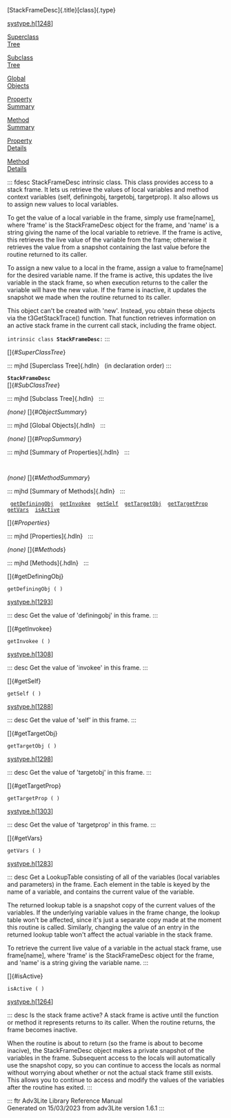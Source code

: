 [StackFrameDesc]{.title}[class]{.type}

[systype.h](../file/systype.h.html)\[[1248](../source/systype.h.html#1248)\]

[Superclass\
Tree](#_SuperClassTree_)

[Subclass\
Tree](#_SubClassTree_)

[Global\
Objects](#_ObjectSummary_)

[Property\
Summary](#_PropSummary_)

[Method\
Summary](#_MethodSummary_)

[Property\
Details](#_Properties_)

[Method\
Details](#_Methods_)

::: fdesc
StackFrameDesc intrinsic class. This class provides access to a stack
frame. It lets us retrieve the values of local variables and method
context variables (self, definingobj, targetobj, targetprop). It also
allows us to assign new values to local variables.

To get the value of a local variable in the frame, simply use
frame\[name\], where \'frame\' is the StackFrameDesc object for the
frame, and \'name\' is a string giving the name of the local variable to
retrieve. If the frame is active, this retrieves the live value of the
variable from the frame; otherwise it retrieves the value from a
snapshot containing the last value before the routine returned to its
caller.

To assign a new value to a local in the frame, assign a value to
frame\[name\] for the desired variable name. If the frame is active,
this updates the live variable in the stack frame, so when execution
returns to the caller the variable will have the new value. If the frame
is inactive, it updates the snapshot we made when the routine returned
to its caller.

This object can\'t be created with \'new\'. Instead, you obtain these
objects via the t3GetStackTrace() function. That function retrieves
information on an active stack frame in the current call stack,
including the frame object.

`intrinsic class `**`StackFrameDesc`**` : `
:::

[]{#_SuperClassTree_}

::: mjhd
[Superclass Tree]{.hdln}   (in declaration order)
:::

**`StackFrameDesc`**\
[]{#_SubClassTree_}

::: mjhd
[Subclass Tree]{.hdln}  
:::

*(none)* []{#_ObjectSummary_}

::: mjhd
[Global Objects]{.hdln}  
:::

*(none)* []{#_PropSummary_}

::: mjhd
[Summary of Properties]{.hdln}  
:::

` `

*(none)* []{#_MethodSummary_}

::: mjhd
[Summary of Methods]{.hdln}  
:::

` `[`getDefiningObj`](#getDefiningObj)`  `[`getInvokee`](#getInvokee)`  `[`getSelf`](#getSelf)`  `[`getTargetObj`](#getTargetObj)`  `[`getTargetProp`](#getTargetProp)`  `[`getVars`](#getVars)`  `[`isActive`](#isActive)`  `

[]{#_Properties_}

::: mjhd
[Properties]{.hdln}  
:::

*(none)* []{#_Methods_}

::: mjhd
[Methods]{.hdln}  
:::

[]{#getDefiningObj}

`getDefiningObj ( )`

[systype.h](../file/systype.h.html)\[[1293](../source/systype.h.html#1293)\]

::: desc
Get the value of \'definingobj\' in this frame.
:::

[]{#getInvokee}

`getInvokee ( )`

[systype.h](../file/systype.h.html)\[[1308](../source/systype.h.html#1308)\]

::: desc
Get the value of \'invokee\' in this frame.
:::

[]{#getSelf}

`getSelf ( )`

[systype.h](../file/systype.h.html)\[[1288](../source/systype.h.html#1288)\]

::: desc
Get the value of \'self\' in this frame.
:::

[]{#getTargetObj}

`getTargetObj ( )`

[systype.h](../file/systype.h.html)\[[1298](../source/systype.h.html#1298)\]

::: desc
Get the value of \'targetobj\' in this frame.
:::

[]{#getTargetProp}

`getTargetProp ( )`

[systype.h](../file/systype.h.html)\[[1303](../source/systype.h.html#1303)\]

::: desc
Get the value of \'targetprop\' in this frame.
:::

[]{#getVars}

`getVars ( )`

[systype.h](../file/systype.h.html)\[[1283](../source/systype.h.html#1283)\]

::: desc
Get a LookupTable consisting of all of the variables (local variables
and parameters) in the frame. Each element in the table is keyed by the
name of a variable, and contains the current value of the variable.

The returned lookup table is a snapshot copy of the current values of
the variables. If the underlying variable values in the frame change,
the lookup table won\'t be affected, since it\'s just a separate copy
made at the moment this routine is called. Similarly, changing the value
of an entry in the returned lookup table won\'t affect the actual
variable in the stack frame.

To retrieve the current live value of a variable in the actual stack
frame, use frame\[name\], where \'frame\' is the StackFrameDesc object
for the frame, and \'name\' is a string giving the variable name.
:::

[]{#isActive}

`isActive ( )`

[systype.h](../file/systype.h.html)\[[1264](../source/systype.h.html#1264)\]

::: desc
Is the stack frame active? A stack frame is active until the function or
method it represents returns to its caller. When the routine returns,
the frame becomes inactive.

When the routine is about to return (so the frame is about to become
inacive), the StackFrameDesc object makes a private snapshot of the
variables in the frame. Subsequent access to the locals will
automatically use the snapshot copy, so you can continue to access the
locals as normal without worrying about whether or not the actual stack
frame still exists. This allows you to continue to access and modify the
values of the variables after the routine has exited.
:::

::: ftr
Adv3Lite Library Reference Manual\
Generated on 15/03/2023 from adv3Lite version 1.6.1
:::
